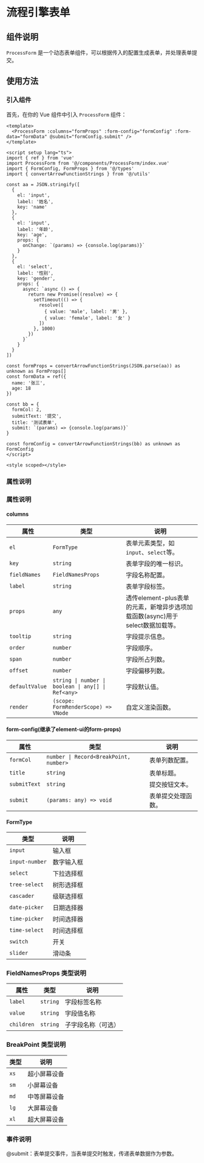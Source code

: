 # 流程引擎表单

## 组件说明

`ProcessForm` 是一个动态表单组件，可以根据传入的配置生成表单，并处理表单提交。

## 使用方法

### 引入组件

首先，在你的 Vue 组件中引入 `ProcessForm` 组件：

```vue
<template>
  <ProcessForm :columns="formProps" :form-config="formConfig" :form-data="formData" @submit="formConfig.submit" />
</template>

<script setup lang="ts">
import { ref } from 'vue'
import ProcessForm from '@/components/ProcessForm/index.vue'
import { FormConfig, FormProps } from '@/types'
import { convertArrowFunctionStrings } from '@/utils'

const aa = JSON.stringify([
  {
    el: 'input',
    label: '姓名',
    key: 'name'
  },
  {
    el: 'input',
    label: '年龄',
    key: 'age',
    props: {
      onChange: `(params) => {console.log(params)}`
    }
  },
  {
    el: 'select',
    label: '性别',
    key: 'gender',
    props: {
      async: `async () => {
        return new Promise((resolve) => {
          setTimeout(() => {
            resolve([
              { value: 'male', label: '男' },
              { value: 'female', label: '女' }
            ])
          }, 1000)
        })
      }`
    }
  }
])

const formProps = convertArrowFunctionStrings(JSON.parse(aa)) as unknown as FormProps[]
const formData = ref({
  name: '张三',
  age: 18
})

const bb = {
  formCol: 2,
  submitText: '提交',
  title: '测试表单',
  submit: `(params) => {console.log(params)}`
}

const formConfig = convertArrowFunctionStrings(bb) as unknown as FormConfig
</script>

<style scoped></style>

```

### 属性说明
### 属性说明

#### columns
| 属性           | 类型                                               | 说明                                                                          |
| -------------- | -------------------------------------------------- | ----------------------------------------------------------------------------- |
| `el`           | `FormType`                                         | 表单元素类型，如 `input`、`select`等。                                        |
| `key`          | `string`                                           | 表单字段的唯一标识。                                                          |
| `fieldNames`   | `FieldNamesProps`                                  | 字段名称配置。                                                                |
| `label`        | `string`                                           | 表单字段标签。                                                                |
| `props`        | `any`                                              | 透传element-plus表单的元素，新增异步选项加载函数(async)用于select数据加载等。 |
| `tooltip`      | `string`                                           | 字段提示信息。                                                                |
| `order`        | `number`                                           | 字段顺序。                                                                    |
| `span`         | `number`                                           | 字段所占列数。                                                                |
| `offset`       | `number`                                           | 字段偏移列数。                                                                |
| `defaultValue` | `string \| number \| boolean \| any[] \| Ref<any>` | 字段默认值。                                                                  |
| `render`       | `(scope: FormRenderScope) => VNode`                | 自定义渲染函数。                                                              |


#### form-config(继承了element-ui的form-props)
| 属性         | 类型                                   | 说明               |
| ------------ | -------------------------------------- | ------------------ |
| `formCol`    | `number \| Record<BreakPoint, number>` | 表单列数配置。     |
| `title`      | `string`                               | 表单标题。         |
| `submitText` | `string`                               | 提交按钮文本。     |
| `submit`     | `(params: any) => void`                | 表单提交处理函数。 |



#### FormType
| 类型           | 说明       |
| -------------- | ---------- |
| `input`        | 输入框     |
| `input-number` | 数字输入框 |
| `select`       | 下拉选择框 |
| `tree-select`  | 树形选择框 |
| `cascader`     | 级联选择框 |
| `date-picker`  | 日期选择器 |
| `time-picker`  | 时间选择器 |
| `time-select`  | 时间选择框 |
| `switch`       | 开关       |
| `slider`       | 滑动条     |

### FieldNamesProps 类型说明
| 属性       | 类型     | 说明               |
| ---------- | -------- | ------------------ |
| `label`    | `string` | 字段标签名称       |
| `value`    | `string` | 字段值名称         |
| `children` | `string` | 子字段名称（可选） |


### BreakPoint 类型说明
| 类型 | 说明         |
| ---- | ------------ |
| `xs` | 超小屏幕设备 |
| `sm` | 小屏幕设备   |
| `md` | 中等屏幕设备 |
| `lg` | 大屏幕设备   |
| `xl` | 超大屏幕设备 |


### 事件说明
@submit：表单提交事件，当表单提交时触发，传递表单数据作为参数。
